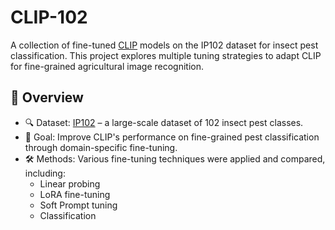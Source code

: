 # CLIP-102 

A collection of fine-tuned [CLIP](https://openai.com/research/clip) models on the IP102 dataset for insect pest classification. This project explores multiple tuning strategies to adapt CLIP for fine-grained agricultural image recognition.

## 📌 Overview

- 🔍 Dataset: [IP102](https://github.com/xpwu95/IP102) – a large-scale dataset of 102 insect pest classes.
- 🎯 Goal: Improve CLIP's performance on fine-grained pest classification through domain-specific fine-tuning.
- 🛠️ Methods: Various fine-tuning techniques were applied and compared, including:
  - Linear probing
  - LoRA fine-tuning
  - Soft Prompt tuning
  - Classification
